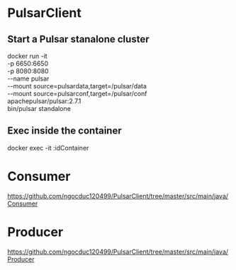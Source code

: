 # PulsarClient
## Start a Pulsar stanalone cluster

docker run -it \
  -p 6650:6650 \
  -p 8080:8080 \
  --name pulsar \
  --mount source=pulsardata,target=/pulsar/data \
  --mount source=pulsarconf,target=/pulsar/conf \
  apachepulsar/pulsar:2.7.1 \
  bin/pulsar standalone

## Exec inside the container

docker exec -it :idContainer 

# Consumer

https://github.com/ngocduc120499/PulsarClient/tree/master/src/main/java/Consumer

# Producer

https://github.com/ngocduc120499/PulsarClient/tree/master/src/main/java/Producer
